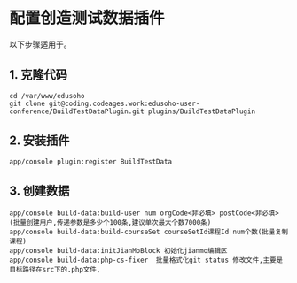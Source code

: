 # 配置创造测试数据插件

以下步骤适用于。

## 1. 克隆代码

    cd /var/www/edusoho
    git clone git@coding.codeages.work:edusoho-user-conference/BuildTestDataPlugin.git plugins/BuildTestDataPlugin

## 2. 安装插件

    app/console plugin:register BuildTestData

## 3. 创建数据
    app/console build-data:build-user num orgCode<非必填> postCode<非必填>(批量创建用户,传递参数是多少个100条,建议单次最大个数7000条)
    app/console build-data:build-courseSet courseSetId课程Id num个数(批量复制课程)
    app/console build-data:initJianMoBlock 初始化jianmo编辑区
    app/console build-data:php-cs-fixer  批量格式化git status 修改文件,主要是目标路径在src下的.php文件,
